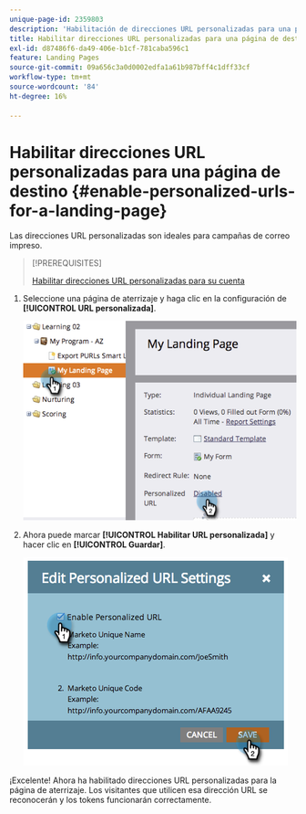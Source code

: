 ```yaml
---
unique-page-id: 2359803
description: 'Habilitación de direcciones URL personalizadas para una página de aterrizaje: documentos de Marketo, documentación del producto'
title: Habilitar direcciones URL personalizadas para una página de destino
exl-id: d87486f6-da49-406e-b1cf-781caba596c1
feature: Landing Pages
source-git-commit: 09a656c3a0d0002edfa1a61b987bff4c1dff33cf
workflow-type: tm+mt
source-wordcount: '84'
ht-degree: 16%

---
```


# Habilitar direcciones URL personalizadas para una página de destino {#enable-personalized-urls-for-a-landing-page}

Las direcciones URL personalizadas son ideales para campañas de correo impreso.

>[!PREREQUISITES]
>
>[Habilitar direcciones URL personalizadas para su cuenta](/help/marketo/product-docs/demand-generation/landing-pages/personalizing-landing-pages/enable-personalized-urls-for-your-account.md)

1. Seleccione una página de aterrizaje y haga clic en la configuración de **[!UICONTROL URL personalizada]**.

   ![](assets/image2014-9-18-13-3a24-3a3.png)

1. Ahora puede marcar **[!UICONTROL Habilitar URL personalizada]** y hacer clic en **[!UICONTROL Guardar]**.

   ![](assets/image2014-9-18-13-3a23-3a53.png)

¡Excelente! Ahora ha habilitado direcciones URL personalizadas para la página de aterrizaje. Los visitantes que utilicen esa dirección URL se reconocerán y los tokens funcionarán correctamente.
